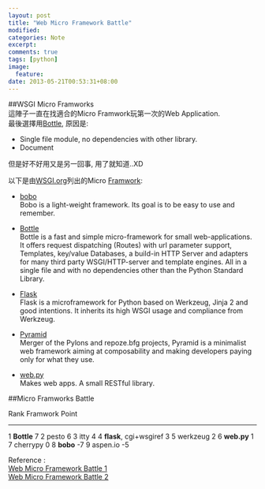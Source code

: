 ```yaml
---
layout: post
title: "Web Micro Framework Battle"
modified:
categories: Note
excerpt:  
comments: true
tags: [python]
image:
  feature:
date: 2013-05-21T00:53:31+08:00
---
```


##WSGI Micro Framworks  
這陣子一直在找適合的Micro Framwork玩第一次的Web Application.  
最後選擇用[Bottle][], 原因是:  

* Single file module, no dependencies with other library.  
* Document  

但是好不好用又是另一回事, 用了就知道..XD  

以下是由[WSGI.org][]列出的Micro [Framwork][]:  

* [bobo][]  
    Bobo is a light-weight framework. Its goal is to be easy to use and remember.

* [Bottle][]  
    Bottle is a fast and simple micro-framework for small web-applications. It offers request dispatching (Routes) with url parameter support, Templates, key/value Databases, a build-in HTTP Server and adapters for many third party WSGI/HTTP-server and template engines. All in a single file and with no dependencies other than the Python Standard Library.

* [Flask][]  
    Flask is a microframework for Python based on Werkzeug, Jinja 2 and good intentions.
    It inherits its high WSGI usage and compliance from Werkzeug.

* [Pyramid][]  
    Merger of the Pylons and repoze.bfg projects, Pyramid is a minimalist web framework aiming at composability and making developers paying only for what they use.
    
* [web.py][]  
    Makes web apps. A small RESTful library.  

##Micro Framworks Battle  

Rank     Framwork               Point  
----- ----------------------- ---------
1     **Bottle**              7
2     pesto                   6
3     itty                    4
4     **flask**, cgi+wsgiref  3
5     werkzeug                2
6     **web.py**              1
7     cherrypy                0
8     **bobo**                -7
9     aspen.io                -5


Reference :   
[Web Micro Framework Battle 1](http://www.slideshare.net/r1chardj0n3s/web-microframework-battle)  
[Web Micro Framework Battle 2](https://pydanny-event-notes.readthedocs.org/en/latest/PyconAU2011/web_micro_framework_battle.html)  

[WSGI.org]: http://wsgi.readthedocs.org/en/latest/index.html  
[Framwork]: http://wsgi.readthedocs.org/en/latest/frameworks.html  
[bobo]: http://bobo.digicool.com/  
[Bottle]: http://bottle.paws.de/  
[Flask]: http://flask.pocoo.org/  
[Pyramid]: https://www.pylonsproject.org/projects/pyramid/about  
[web.py]: http://webpy.org/  


